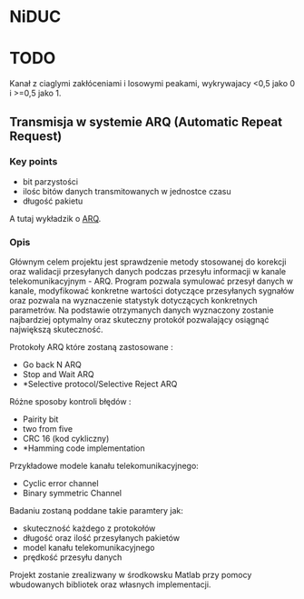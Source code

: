 # NiDUC

# TODO
Kanał z ciaglymi zakłóceniami i losowymi peakami, wykrywajacy <0,5 jako 0 i >=0,5 jako 1.

## Transmisja w systemie  ARQ (Automatic Repeat Request)

### Key points

- bit parzystości
- ilośc bitów danych transmitowanych w jednostce czasu
- długość pakietu

A tutaj wykładzik o [ARQ](http://www.zsk.ict.pwr.wroc.pl/zsk/repository/dydaktyka/ndsc/wyklady/niezawodnosc_w11_12.pdf).

### Opis

Głównym celem projektu jest sprawdzenie metody stosowanej do korekcji oraz walidacji przesyłanych danych podczas przesyłu informacji w kanale telekomunikacyjnym - ARQ. Program pozwala symulować przesył danych w kanale, modyfikować konkretne wartości dotyczące przesyłanych sygnałów oraz pozwala na wyznaczenie statystyk dotyczących konkretnych parametrów. Na podstawie otrzymanych danych wyznaczony zostanie najbardziej optymalny oraz skuteczny protokół pozwalający osiągnąć największą skuteczność.

Protokoły ARQ które zostaną zastosowane :

- Go back N ARQ
- Stop and Wait ARQ
- *Selective protocol/Selective Reject ARQ

Różne sposoby kontroli błędów :

- Pairity bit
- two from five
- CRC 16 (kod cykliczny)
- *Hamming code implementation

Przykładowe modele kanału telekomunikacyjnego:

- Cyclic error channel
- Binary symmetric Channel

Badaniu zostaną poddane takie paramtery jak:

- skuteczność każdego z protokołów
- długość oraz ilość przesyłanych pakietów
- model kanału telekomunikacyjnego
- prędkość przesyłu danych

Projekt zostanie zrealizwany w środkowsku Matlab przy pomocy wbudowanych bibliotek oraz własnych implementacji.
